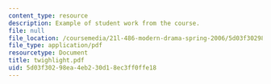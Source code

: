 ```yaml
---
content_type: resource
description: Example of student work from the course.
file: null
file_location: /coursemedia/21l-486-modern-drama-spring-2006/5d03f30298ea4eb230d18ec3ff0ffe18_twighlight.pdf
file_type: application/pdf
resourcetype: Document
title: twighlight.pdf
uid: 5d03f302-98ea-4eb2-30d1-8ec3ff0ffe18
---
```

